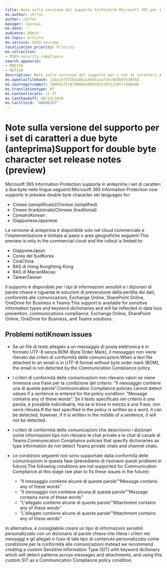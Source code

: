 ```yaml
---
title: Note sulla versione del supporto Conformità Microsoft 365 per i set di caratteri a due byte (anteprima)
ms.author: chrfox
author: chrfox
manager: laurawi
ms.date: ''
audience: Admin
ms.topic: article
ms.service: O365-seccomp
localization_priority: Priority
ms.collection:
- M365-security-compliance
search.appverid:
- MOE150
- MET150
description: Note sulla versione del supporto per i set di caratteri a due byte.
ms.openlocfilehash: 13bac873f2ba18bc166451ea73ec0d569fb30f68
ms.sourcegitcommit: 79065e72c0799064e9055022393113dfcf40eb4b
ms.translationtype: HT
ms.contentlocale: it-IT
ms.lasthandoff: 08/14/2020
ms.locfileid: "46695257"
---
```

# <a name="support-for-double-byte-character-set-release-notes-preview"></a><span data-ttu-id="bc686-103">Note sulla versione del supporto per i set di caratteri a due byte (anteprima)</span><span class="sxs-lookup"><span data-stu-id="bc686-103">Support for double byte character set release notes (preview)</span></span>

 <span data-ttu-id="bc686-104">Microsoft 365 Information Protection supporta in anteprima i set di caratteri a due byte nelle lingue seguenti:</span><span class="sxs-lookup"><span data-stu-id="bc686-104">Microsoft 365 Information Protection now supports in preview double byte character set languages for:</span></span>

- <span data-ttu-id="bc686-105">Cinese (semplificato)</span><span class="sxs-lookup"><span data-stu-id="bc686-105">Chinese (simplified)</span></span>
- <span data-ttu-id="bc686-106">Cinese (tradizionale)</span><span class="sxs-lookup"><span data-stu-id="bc686-106">Chinese (traditional)</span></span>
- <span data-ttu-id="bc686-107">Coreano</span><span class="sxs-lookup"><span data-stu-id="bc686-107">Korean</span></span>
- <span data-ttu-id="bc686-108">Giapponese</span><span class="sxs-lookup"><span data-stu-id="bc686-108">Japanese</span></span>

<span data-ttu-id="bc686-109">La versione di anteprima è disponibile solo nel cloud commerciale e l'implementazione è limitata ai paesi o aree geografiche seguenti:</span><span class="sxs-lookup"><span data-stu-id="bc686-109">This preview is only in the commercial cloud and the rollout is limited to:</span></span>

- <span data-ttu-id="bc686-110">Giappone</span><span class="sxs-lookup"><span data-stu-id="bc686-110">Japan</span></span>
- <span data-ttu-id="bc686-111">Corea del Sud</span><span class="sxs-lookup"><span data-stu-id="bc686-111">Korea</span></span>
- <span data-ttu-id="bc686-112">Cina</span><span class="sxs-lookup"><span data-stu-id="bc686-112">China</span></span>
- <span data-ttu-id="bc686-113">RAS di Hong Kong</span><span class="sxs-lookup"><span data-stu-id="bc686-113">Hong Kong</span></span>
- <span data-ttu-id="bc686-114">RAS di Macao</span><span class="sxs-lookup"><span data-stu-id="bc686-114">Macau</span></span>
- <span data-ttu-id="bc686-115">Taiwan</span><span class="sxs-lookup"><span data-stu-id="bc686-115">Taiwan</span></span>

<span data-ttu-id="bc686-116">Il supporto è disponibile per i tipi di informazioni sensibili e i dizionari di parole chiave e riguarda le soluzioni di prevenzione della perdita dei dati, conformità alle comunicazioni, Exchange Online, SharePoint Online, OneDrive for Business e Teams.</span><span class="sxs-lookup"><span data-stu-id="bc686-116">This support is available for sensitive information types and keyword dictionaries and will be reflected in data loss prevention, communications compliance, Exchange Online, SharePoint Online, OneDrive for Business, and Teams solutions.</span></span>

## <a name="known-issues"></a><span data-ttu-id="bc686-117">Problemi noti</span><span class="sxs-lookup"><span data-stu-id="bc686-117">Known issues</span></span>

- <span data-ttu-id="bc686-118">Se un file di testo allegato a un messaggio di posta elettronica è in formato UTF-8 senza BOM (Byte Order Mark), il messaggio non viene rilevato dai criteri di conformità delle comunicazioni.</span><span class="sxs-lookup"><span data-stu-id="bc686-118">When a text file attached to an email is in UTF-8 format without byte order mark (BOM), the email is not detected by the Communication Compliance policy.</span></span>

- <span data-ttu-id="bc686-119">I criteri di conformità delle comunicazioni non rilevano valori se viene immessa una frase per la condizione del criterio: “Il messaggio contiene una di queste parole”.</span><span class="sxs-lookup"><span data-stu-id="bc686-119">Communication Compliance policies cannot detect values if a sentence is entered for the policy condition: “Message contains any of these words”.</span></span> <span data-ttu-id="bc686-120">Se il testo specificato nel criterio è una parola, è possibile individuarla, ma se si trova in mezzo a una frase, non verrà rilevata.</span><span class="sxs-lookup"><span data-stu-id="bc686-120">If the text specified in the policy is written as a word, it can be detected; however, if it is written in the middle of a sentence, it will not be detected.</span></span>

- <span data-ttu-id="bc686-121">I criteri di conformità delle comunicazioni che descrivono i dizionari come informazioni tipo non rilevano le chat private e le chat di canale di Teams.</span><span class="sxs-lookup"><span data-stu-id="bc686-121">Communication Compliance policies that specify dictionaries as type information do not detect Teams private chats and channel chats.</span></span>

- <span data-ttu-id="bc686-122">Le condizioni seguenti non sono supportate dalla conformità delle comunicazioni in questa fase (prevediamo di risolvere questi problemi in futuro):</span><span class="sxs-lookup"><span data-stu-id="bc686-122">The following conditions are not supported for Communication Compliance at this stage (we plan to fix these issues in the future):</span></span> 
  - <span data-ttu-id="bc686-123">“Il messaggio contiene alcune di queste parole”</span><span class="sxs-lookup"><span data-stu-id="bc686-123">“Message contains any of these words”</span></span>
  - <span data-ttu-id="bc686-124">“Il messaggio non contiene alcuna di queste parole”</span><span class="sxs-lookup"><span data-stu-id="bc686-124">“Message contains none of these words”</span></span>
  - <span data-ttu-id="bc686-125">“L'allegato contiene alcune di queste parole”</span><span class="sxs-lookup"><span data-stu-id="bc686-125">“Attachment contains any of these words”</span></span>
  - <span data-ttu-id="bc686-126">“L'allegato contiene alcune di queste parole”</span><span class="sxs-lookup"><span data-stu-id="bc686-126">“Attachment contains any of these words”</span></span>

<span data-ttu-id="bc686-127">In alternativa, è consigliabile creare un tipo di informazioni sensibili personalizzato con un dizionario di parole chiave che rileva i criteri nei messaggi e gli allegati e l’uso di tale tipo di contenuto personalizzato come condizione per la conformità alle comunicazioni.</span><span class="sxs-lookup"><span data-stu-id="bc686-127">Instead we recommend creating a custom Sensitive Information Type (SIT) with keyword dictionary which will detect patterns across messages and attachments, and using this custom SIT as a Communication Compliance policy condition.</span></span>
